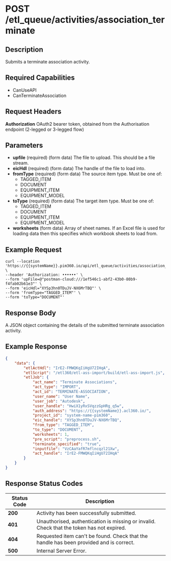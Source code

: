 # POST /etl_queue/activities/association_terminate

## Description
Submits a terminate association activity.

## Required Capabilities
* CanUseAPI
* CanTerminateAssociation

## Request Headers

**Authorization** OAuth2 bearer token, obtained from the Authorisation endpoint (2-legged or 3-legged flow)

## Parameters
* **upfile** (required) (form data) The file to upload. This should be a file stream.
* **eicHdl** (required) (form data) The handle of the file to load into.
* **fromType** (required) (form data) The source item type. Must be one of:
    * TAGGED_ITEM
    * DOCUMENT
    * EQUIPMENT_ITEM
    * EQUIPMENT_MODEL
* **toType** (required) (form data) The target item type. Must be one of:
    * TAGGED_ITEM
    * DOCUMENT
    * EQUIPMENT_ITEM
    * EQUIPMENT_MODEL
* **worksheets** (form data) Array of sheet names. If an Excel file is used for loading data then this specifies which workbook sheets to load from.


## Example Request
```
curl --location 'https://{{systemName}}.pim360.io/api/etl_queue/activities/association_terminate' \
--header 'Authorization: ••••••' \
--form 'upFile=@"postman-cloud:///1ef546c1-abf2-43b0-80b9-f4fab02b61e3"' \
--form 'eicHdl="XYSp3hn0TDuJV-NX6MrTBQ"' \
--form 'fromType="TAGGED_ITEM"' \
--form 'toType="DOCUMENT"'
```

## Response Body
A JSON object containing the details of the submitted terminate association activity.

## Example Response
```JSON
{
    "data": {
        "etlActHdl": "IrE2-FMWQKqIiHgU72IHqA",
        "etlScript": "/etl360/etl-ass-import/build/etl-ass-import.js",
        "etlJob": {
            "act_name": "Terminate Associations",
            "act_type": "IMPORT",
            "act_id": "TERMINATE-ASSOCIATION",
            "user_name": "User Name",
            "user_job": "Autodesk",
            "user_handle": "HwiX1yRxSVqzzGpHRg_q5w",
            "auth_address": "https://{{systemName}}.acl360.io/",
            "project_id": "system-name-pim360",
            "eic_handle": "XYSp3hn0TDuJV-NX6MrTBQ",
            "from_type": "TAGGED_ITEM",
            "to_type": "DOCUMENT",
            "worksheets": 1,
            "pre_script": "preprocess.sh",
            "terminate_specified": "true",
            "inputfile": "VzCAaYafR7mflncqzl21Xw",
            "act_handle": "IrE2-FMWQKqIiHgU72IHqA"
        }
    }
}
```

## Response Status Codes
| Status Code | Description |
| -------- | ------- |
|**200** |Activity has been successfully submitted.|
|**401**| Unauthorised, authentication is missing or invalid. Check that the token has not expired.|
|**404**| Requested item can't be found. Check that the handle has been provided and is correct.|
|**500** |Internal Server Error.|


